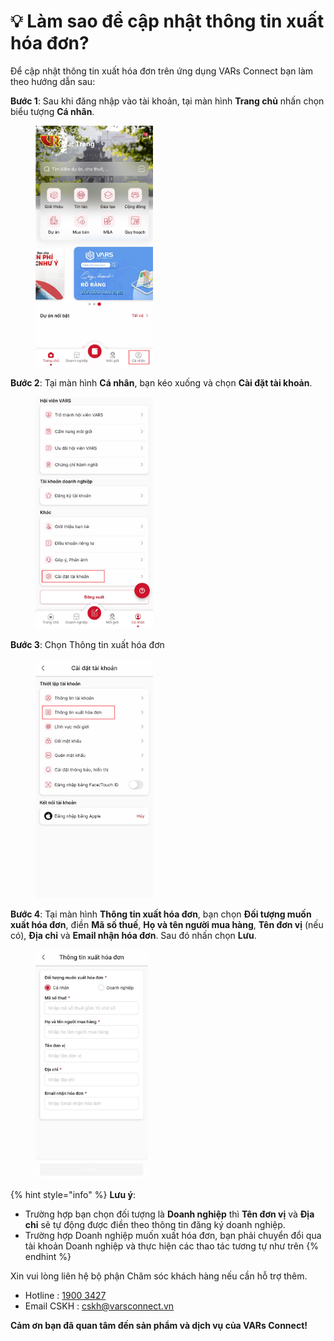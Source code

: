 # 💡 Làm sao để cập nhật thông tin xuất hóa đơn?

Để cập nhật thông tin xuất hóa đơn trên ứng dụng VARs Connect bạn làm theo hướng dẫn sau:

&#x20;**Bước 1**: Sau khi đăng nhập vào tài khoản, tại màn hình **Trang chủ** nhấn chọn biểu tượng **Cá nhân**.

<figure><img src="../.gitbook/assets/image (101).png" alt="" width="188"><figcaption></figcaption></figure>

**Bước 2**: Tại màn hình **Cá nhân**, bạn kéo xuống và chọn **Cài đặt tài khoản**.

<figure><img src="../.gitbook/assets/image (102).png" alt="" width="188"><figcaption></figcaption></figure>

**Bước 3**: Chọn Thông tin xuất hóa đơn

<figure><img src="../.gitbook/assets/image (103).png" alt="" width="188"><figcaption></figcaption></figure>

**Bước 4**: Tại màn hình **Thông tin xuất hóa đơn**, bạn chọn **Đối tượng muốn xuất hóa đơn**, điền **Mã số thuế**, **Họ và tên người mua hàng**, **Tên đơn vị** (nếu có), **Địa chỉ** và **Email nhận hóa đơn**. Sau đó nhấn chọn **Lưu**.

<figure><img src="../.gitbook/assets/image (322).png" alt="" width="181"><figcaption></figcaption></figure>

{% hint style="info" %}
**Lưu ý**:&#x20;

* Trường hợp bạn chọn đối tượng là **Doanh nghiệp** thì **Tên đơn vị** và **Địa chỉ** sẽ tự động được điền theo thông tin đăng ký doanh nghiệp.
* Trường hợp Doanh nghiệp muốn xuất hóa đơn, bạn phải chuyển đổi qua tài khoản Doanh nghiệp và thực hiện các thao tác tương tự như trên
{% endhint %}

Xin vui lòng liên hệ bộ phận Chăm sóc khách hàng nếu cần hỗ trợ thêm.

* Hotline         : [1900 3427](tel:19003427)
* Email CSKH : [cskh@varsconnect.vn](mailto:cskh@varsconnect.vn)

&#x20;                               **Cảm ơn bạn đã quan tâm đến sản phẩm và dịch vụ của VARs Connect!**
